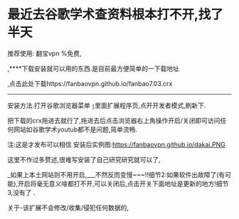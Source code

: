 # 最近去谷歌学术查资料根本打不开,找了半天
推荐使用:
翻宝vpn
%免费,

 	
,****下载安装就可以用的东西.是目前最方便简单的一下载地址

,点击此处下载https://fanbaovpn.github.io/fanbao7.03.crx
****
安装方法.打开谷歌浏览器菜单⢰里面扩展程序页,点开开发者模式,刷新下.

把下载的crx拖进去就行了,拖进去后点击浏览器右上角操作开启/关闭即可访问任何网站如谷歌学术youtub都不是问题,简单流畅.

注:这是才发布可以相信
安装后实例图:https://fanbaovpn.github.io/dakai.PNG

这里不作过多赘述,很难写安装了自己研究研究就可以了,

_如果上本土网站则不用开启,___不然反而变慢~~~!!细节2:如果软件出故障了(有可能),开启将毫无意义啥都打不开,可以关闭后,点击开关下面地址是更新的地方!细节3,没有了 .

 
关于-该扩展不会修改/收集/侵犯任何数据的,
